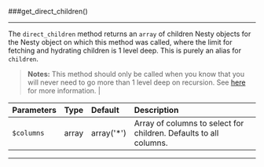 ###get_direct_children()

----------

The `direct_children` method returns an `array` of children Nesty objects for the Nesty object on which this method was called, where the limit for fetching and hydrating children is 1 level deep. This is purely an alias for `children`.

> <strong>Notes:</strong> This method should only be called when you know that you will never need to go more than 1 level deep on recursion. See <a href="#get-children">here</a> for more information.                        |

Parameters                   | Type            | Default       | Description      
:--------------------------- | :-------------: | :------------ | :---------------  
`$columns`                   | array           | array('*')    | Array of columns to select for children. Defaults to all columns.

----------